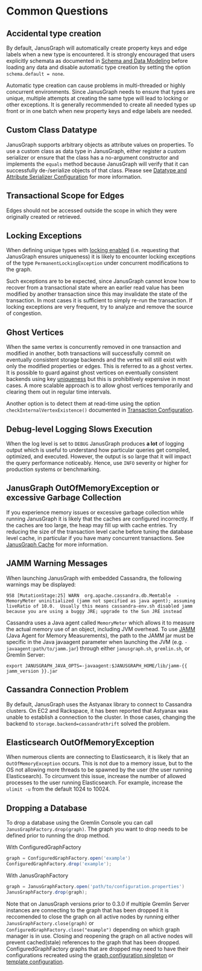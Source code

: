 Common Questions
================

Accidental type creation
------------------------

By default, JanusGraph will automatically create property keys and edge
labels when a new type is encountered. It is strongly encouraged that
users explicitly schemata as documented in [Schema and Data Modeling](schema.md) before loading any data and disable automatic type
creation by setting the option `schema.default = none`.

Automatic type creation can cause problems in multi-threaded or highly
concurrent environments. Since JanusGraph needs to ensure that types are
unique, multiple attempts at creating the same type will lead to locking
or other exceptions. It is generally recommended to create all needed
types up front or in one batch when new property keys and edge labels
are needed.

Custom Class Datatype
---------------------

JanusGraph supports arbitrary objects as attribute values on properties.
To use a custom class as data type in JanusGraph, either register a
custom serializer or ensure that the class has a no-argument constructor
and implements the `equals` method because JanusGraph will verify that
it can successfully de-/serialize objects of that class. Please see
[Datatype and Attribute Serializer Configuration](../advanced-topics/serializer.md) for more information.

Transactional Scope for Edges
-----------------------------

Edges should not be accessed outside the scope in which they were
originally created or retrieved.

Locking Exceptions
------------------

When defining unique types with [locking enabled](../advanced-topics/eventual-consistency.md)
(i.e. requesting that JanusGraph ensures uniqueness) it is likely to
encounter locking exceptions of the type `PermanentLockingException`
under concurrent modifications to the graph.

Such exceptions are to be expected, since JanusGraph cannot know how to
recover from a transactional state where an earlier read value has been
modified by another transaction since this may invalidate the state of
the transaction. In most cases it is sufficient to simply re-run the
transaction. If locking exceptions are very frequent, try to analyze and
remove the source of congestion.

Ghost Vertices
--------------

When the same vertex is concurrently removed in one transaction and
modified in another, both transactions will successfully commit on
eventually consistent storage backends and the vertex will still exist
with only the modified properties or edges. This is referred to as a
ghost vertex. It is possible to guard against ghost vertices on
eventually consistent backends using key [uniqueness](#index-unique) but
this is prohibitively expensive in most cases. A more scalable approach
is to allow ghost vertices temporarily and clearing them out in regular
time intervals.

Another option is to detect them at read-time using the option
`checkInternalVertexExistence()` documented in [Transaction Configuration](#tx-config).

Debug-level Logging Slows Execution
-----------------------------------

When the log level is set to `DEBUG` JanusGraph produces **a lot** of
logging output which is useful to understand how particular queries get
compiled, optimized, and executed. However, the output is so large that
it will impact the query performance noticeably. Hence, use `INFO`
severity or higher for production systems or benchmarking.

JanusGraph OutOfMemoryException or excessive Garbage Collection
---------------------------------------------------------------

If you experience memory issues or excessive garbage collection while
running JanusGraph it is likely that the caches are configured
incorrectly. If the caches are too large, the heap may fill up with
cache entries. Try reducing the size of the transaction level cache
before tuning the database level cache, in particular if you have many
concurrent transactions. See [JanusGraph Cache](cache.md) for more
information.

JAMM Warning Messages
---------------------

When launching JanusGraph with embedded Cassandra, the following
warnings may be displayed:

`958 [MutationStage:25] WARN  org.apache.cassandra.db.Memtable  - MemoryMeter uninitialized (jamm not specified as java agent); assuming liveRatio of 10.0.  Usually this means cassandra-env.sh disabled jamm because you are using a buggy JRE; upgrade to the Sun JRE instead`

Cassandra uses a Java agent called `MemoryMeter` which allows it to
measure the actual memory use of an object, including JVM overhead. To
use [JAMM](https://github.com/jbellis/jamm) (Java Agent for Memory
Measurements), the path to the JAMM jar must be specific in the Java
javaagent parameter when launching the JVM (e.g.
`-javaagent:path/to/jamm.jar`) through either `janusgraph.sh`,
`gremlin.sh`, or Gremlin Server:

    export JANUSGRAPH_JAVA_OPTS=-javaagent:$JANUSGRAPH_HOME/lib/jamm-{{ jamm_version }}.jar

Cassandra Connection Problem
----------------------------

By default, JanusGraph uses the Astyanax library to connect to Cassandra
clusters. On EC2 and Rackspace, it has been reported that Astyanax was
unable to establish a connection to the cluster. In those cases,
changing the backend to `storage.backend=cassandrathrift` solved the
problem.

Elasticsearch OutOfMemoryException
----------------------------------

When numerous clients are connecting to Elasticsearch, it is likely that
an `OutOfMemoryException` occurs. This is not due to a memory issue, but
to the OS not allowing more threads to be spawned by the user (the user
running Elasticsearch). To circumvent this issue, increase the number of
allowed processes to the user running Elasticsearch. For example,
increase the `ulimit -u` from the default 1024 to 10024.

Dropping a Database
-------------------

To drop a database using the Gremlin Console you can call
`JanusGraphFactory.drop(graph)`. The graph you want to drop needs to be
defined prior to running the drop method.

With ConfiguredGraphFactory
```groovy
graph = ConfiguredGraphFactory.open('example')
ConfiguredGraphFactory.drop('example');
```

With JanusGraphFactory
```groovy
graph = JanusGraphFactory.open('path/to/configuration.properties')
JanusGraphFactory.drop(graph);
```

Note that on JanusGraph versions prior to 0.3.0 if multiple Gremlin
Server instances are connecting to the graph that has been dropped it is
reccomended to close the graph on all active nodes by running either
`JanusGraphFactory.close(graph)` or
`ConfiguredGraphFactory.close("example")` depending on which graph
manager is in use. Closing and reopening the graph on all active nodes
will prevent cached(stale) references to the graph that has been
dropped. ConfiguredGraphFactory graphs that are dropped may need to have
their configurations recreated using the [graph configuration singleton](configured-graph-factory.md#graph-configurations) or
[template configuration](configured-graph-factory.md#template-configuration).

